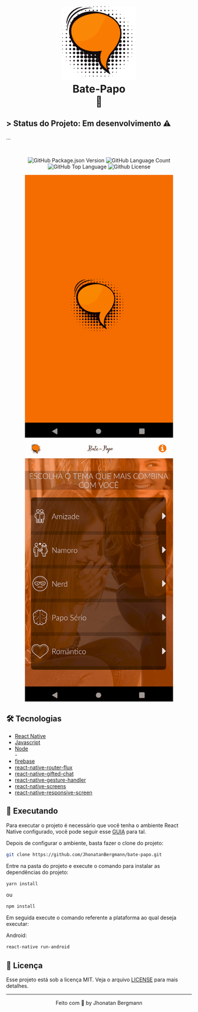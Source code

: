 <h1 align="center">
  <img src="android/app/src/main/res/drawable/iconsplash.png" width="200" height="200" alt="icon" >
  <br>
  Bate-Papo
  <br>
  💬
  <br>
</h1>

## > Status do Projeto: Em desenvolvimento :warning:
...

<br>

<p align="center">
<img alt="GitHub Package.json Version" src="https://img.shields.io/github/package-json/v/JhonatanBergmann/Bate-Papo" />
<img alt="GitHub Language Count" src="https://img.shields.io/github/languages/count/JhonatanBergmann/Bate-Papo" />
<img alt="GitHub Top Language" src="https://img.shields.io/github/languages/top/JhonatanBergmann/Bate-Papo" />
<img alt="Github License" src="https://img.shields.io/github/license/JhonatanBergmann/Bate-Papo" />
</p>

<p align="center">
  <img src="assets/imgs/gif1.gif" alt="Demo" >
  <img src="assets/imgs/gif2.gif" alt="Demo" >
</p>

## 🛠 Tecnologias
- [React Native](https://facebook.github.io/react-native/)
- [Javascript](https://devdocs.io/javascript/)
- [Node](https://nodejs.org/en/)
<br/>-
- [firebase](https://firebase.google.com/?hl=pt-br)
- [react-native-router-flux](https://github.com/aksonov/react-native-router-flux)
- [react-native-gifted-chat](https://www.npmjs.com/package/react-native-responsive-screen)
- [react-native-gesture-handler](https://github.com/FaridSafi/react-native-gifted-chat)
- [react-native-screens](https://github.com/software-mansion/react-native-screens)
- [react-native-responsive-screen](https://www.npmjs.com/package/react-native-responsive-screen)

## 📱 Executando 

Para executar o projeto é necessário que você tenha o ambiente React Native configurado, você pode seguir esse [GUIA](https://reactnative.dev/docs/environment-setup) para tal.

Depois de configurar o ambiente, basta fazer o clone do projeto:

```sh
git clone https://github.com/JhonatanBergmann/bate-papo.git
```

Entre na pasta do projeto e execute o comando para instalar as dependências do projeto:

```sh
yarn install
```
ou
```sh
npm install
```

Em seguida execute o comando referente a plataforma ao qual deseja executar:

Android:

```sh
react-native run-android
```

## 📝 Licença

Esse projeto está sob a licença MIT. Veja o arquivo [LICENSE](LICENSE) para mais detalhes.

---

<p align="center">
 Feito com 💜 by Jhonatan Bergmann
</p>
